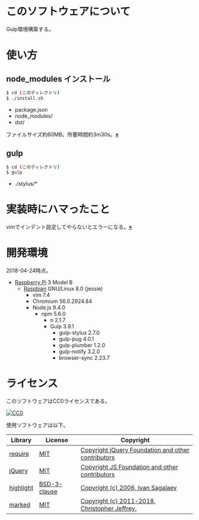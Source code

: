 # このソフトウェアについて

Gulp環境構築する。

# 使い方

## node_modules インストール

```sh
$ cd (このディレクトリ)
$ ./install.sh
```

* package.json
* node_modules/
* dst/

ファイルサイズ約60MB。所要時間約3m30s。[※](memo/install.md)

## gulp

```sh
$ cd (このディレクトリ)
$ gulp
```

* ./stylus/*


# 実装時にハマったこと

vimでインデント設定してやらないとエラーになる。[※](memo/vim.md)

# 開発環境

2018-04-24時点。

* [Raspberry Pi](https://ja.wikipedia.org/wiki/Raspberry_Pi) 3 Model B
    * [Raspbian](https://www.raspberrypi.org/downloads/raspbian/) GNU/Linux 8.0 (jessie)
        * vim 7.4
        * Chromium 56.0.2924.84
        * Node.js 9.4.0
            * npm 5.6.0
                * n 2.1.7
                * Gulp 3.9.1
                    * gulp-stylus 2.7.0
                    * gulp-pug 4.0.1
                    * gulp-plumber 1.2.0
                    * gulp-notify 3.2.0
                    * browser-sync 2.23.7

# ライセンス

このソフトウェアはCC0ライセンスである。

[![CC0](http://i.creativecommons.org/p/zero/1.0/88x31.png "CC0")](http://creativecommons.org/publicdomain/zero/1.0/deed.ja)

使用ソフトウェアは以下。

Library|License|Copyright
-------|-------|---------
[require](http://requirejs.org/)|[MIT](https://opensource.org/licenses/MIT)|[Copyright jQuery Foundation and other contributors](https://github.com/requirejs/requirejs/blob/master/LICENSE)
[jQuery](https://jquery.com/)|[MIT](https://opensource.org/licenses/MIT)|[Copyright JS Foundation and other contributors](https://jquery.org/license/)
[highlight](https://highlightjs.org/)|[BSD-3-clause](https://spdx.org/licenses/BSD-3-Clause-Clear.html)|[Copyright (c) 2006, Ivan Sagalaev](https://github.com/isagalaev/highlight.js/blob/master/LICENSE)
[marked](https://github.com/markedjs/marked)|[MIT](https://opensource.org/licenses/MIT)|[Copyright (c) 2011-2018, Christopher Jeffrey.](https://github.com/markedjs/marked/blob/master/LICENSE.md)
